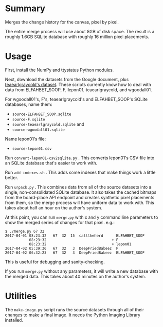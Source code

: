 Summary
=======

Merges the change history for the canvas, pixel by pixel.

The entire merge process will use about 8GB of disk space.  The result is
a roughly 1.6GB SQLite database with roughly 16 million pixel placements.


Usage
=====

First, install the NumPy and ttystatus Python modules.

Next, download the datasets from the Google document, plus
[teaearlgraycold's dataset][teaearlgray].  These scripts currently know
how to deal with data from ELFAHBET_SOOP, F, lepon01, teaearlgraycold, and
wgoodall01.

  [teaearlgray]: https://www.reddit.com/r/PlaceDevs/comments/634nzu/_/dfyq6m8/?context=3

For wgoodall01's, F's, teaearlgraycold's and ELFAHBET_SOOP's SQLite
databases, name them:

 * `source-ELFAHBET_SOOP.sqlite`
 * `source-F.sqlite`
 * `source-teaearlgraycold.sqlite` and
 * `source-wgoodall01.sqlite`

Name lepon01's file:

 * `source-lepon01.csv`

Run `convert-lepon01-csv2sqlite.py` .  This converts lepon01's CSV file
into an SQLite database that's easier to work with.

Run `add-indexes.sh` .  This adds some indexes that make things work a
little better.

Run `unpack.py` .  This combines data from all of the source datasets into
a single, non-consolidated SQLite database.  It also takes the cached
bitmaps from the board-place API endpoint and creates synthetic pixel
placements from them, so the merge process will have uniform data to work
with.  This takes about half an hour on the author's system.

At this point, you can run `merge.py` with x and y command line parameters
to show the merged series of changes for that pixel.  e.g.:

    $ ./merge.py 67 32
    2017-04-01 08:23:32   67  32  15  calltheherd      ELFAHBET_SOOP
               08:23:32                              + F
               08:23:32                              + lepon01
    2017-04-02 05:39:36   67  32   3  DeepFriedBabeez  F
    2017-04-02 06:32:23   67  32   3  DeepFriedBabeez  ELFAHBET_SOOP

This is useful for debugging and sanity-checking.

If you run `merge.py` without any parameters, it will write a new database
with the merged data.  This takes about 40 minutes on the author's system.


Utilities
=========

The `make-image.py` script runs the source datasets through all of their
changes to make a final image.  It needs the Python Imaging Library
installed.
